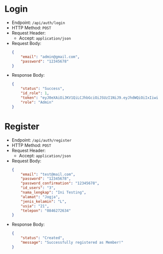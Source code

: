 # Login

* Endpoint: `/api/auth/login`
* HTTP Method: `POST`
* Request Header:
    * Accept: `application/json`
* Request Body:
    ```JSON
    {
        "email": "admin@gmail.com",
        "password": "12345678"
    }
    ```
* Response Body:
    ```JSON
    {
        "status": "Success",
        "id_role": 1,
        "token": "eyJ0eXAiOiJKV1QiLCJhbGciOiJSUzI1NiJ9.eyJhdWQiOiIxIiwianRpIjoiNTc4NmEyOGFmZjA1ZmQzNWQwMDg3MWY4YmE2ZjJiNWE1M2FjOTQ1YmQ1YTA5ZWJlNjg4ZDBmNGNiMmY5YWNmYTE5OTc0OWY4ZjhkNzVmNzYiLCJpYXQiOjE2MDUwNzg0NzcsIm5iZiI6MTYwNTA3ODQ3NywiZXhwIjoxNjM2NjE0NDc3LCJzdWIiOiIxIiwic2NvcGVzIjpbXX0.UfbwkK3venNcSAPb5IKAkttNIFVKXmlLH1NEL7-eONk-nnomCRN3Ht72pkjAtpflQ7gDe4eH75n0DfqhmLl2h5sweXjhsu3y4-je4jN6LhN6xPCrbkYtcx3dnxGqruBZ4PComJxAl7nMPwsI3JaUgaAD60NYx5VwWpZFp4d7tUS5tsl9RTsGG1pRG7FWlmAtBzHEX_nNAhg943gPFryinlNJVGhfLvWRacbzQFpbkdgM2Khh4A2twhY_uiZqTy7D4A-eT6pdNa7S40DrDFJPqDkGB6bwC7KUYJc2pJ3JDFrWkTSFeROK56qHo28sxE_3UWRBqfMNijncVfRyua9gYgWxsMB3qABkAscc25LbIjfrsdHZYUL9ztHEI5D-OoeuEViEjUrYrH_b2brfgFWCdLzbmqMGB5sBG90uir04HVhMERyWeTDNxOZyofpSlOTggKfYJYaIUs7vpj2OYe_5IPNxIIEMh_wKGgLb6vIcNQMSfFyQHfUVWb3dleKHFgV10d_zLDq9uyOVcrYMItC3Go2NJom28SEHOC9STjQ7-yHsT6dN41F4lg4-j1L9cpII3beJIRIhxjgE0AGw-_oZiNLTpkPXbqFW5GNjBdjUaVHsWtSu0O4uH-TO3C-UHPJ3cZYx6vNxGgF3KF3zW3MxSQI7EAM4J_HwJqzz2c9gVI4",
        "role": "Admin"
    }
    ```


# Register

* Endpoint: `/api/auth/register`
* HTTP Method: `POST`
* Request Header:
    * Accept: `application/json`
* Request Body:
    ```JSON
    {
        "email": "test@mail.com",
        "password": "12345678",
        "password_confirmation": "12345678",
        "id_users": "3",
        "nama_lengkap": "Ini Testing",
        "alamat": "Jogja",
        "jenis_kelamin": "L",
        "usia": "21",
        "telepon": "0846272634"
    }
    ```
* Response Body:
    ```JSON
    {
        "status": "Created",
        "message": "Successfully registered as Member!"
    }
    ```
